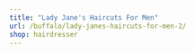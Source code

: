 ```yaml
---
title: "Lady Jane's Haircuts For Men"
url: /buffalo/lady-janes-haircuts-for-men-2/
shop: hairdresser
---
```

